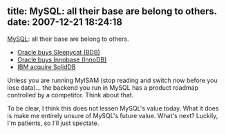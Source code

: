 title: MySQL: all their base are belong to others.
date: 2007-12-21 18:24:18
---

<p><a href="http://www.mysql.com/">MySQL</a>: all their base are belong to others.</p>

<ul>
<li><a href="http://www.oracle.com/sleepycat/index.html">Oracle buys Sleepycat (BDB)</a></li>
<li><a href="http://www.oracle.com/innodb/index.html">Oracle buys Innobase (InnoDB)</a></li>
<li><a href="http://www.dbms2.com/2007/12/21/ibm-acquires-soliddb/">IBM acquire SolidDB</a></li>
</ul>

<p>Unless you are running MyISAM (stop reading and switch now before you lose data)... the backend you run in MySQL has a product roadmap controlled by a competitor.  Think about that.</p>

<p>To be clear, I think this does not lessen MySQL's value today.  What it does is make me entirely unsure of MySQL's future value.  What's next? Luckily, I'm patients, so I'll just spectate.</p>
